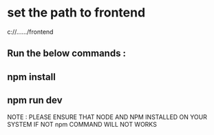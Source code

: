 # set the path to frontend
c://....../frontend

## Run the below commands :

## npm install
## npm run dev

NOTE : PLEASE ENSURE THAT NODE AND NPM INSTALLED ON YOUR SYSTEM IF NOT npm COMMAND WILL NOT WORKS